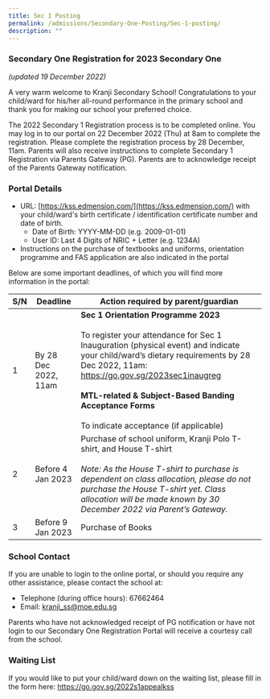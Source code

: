 ```yaml
---
title: Sec 1 Posting
permalink: /admissions/Secondary-One-Posting/Sec-1-posting/
description: ""
---
```

### Secondary One Registration for 2023 Secondary One
*(updated 19 December 2022)*

A very warm welcome to Kranji Secondary School! Congratulations to your child/ward for his/her all-round performance in the primary school and thank you for making our school your preferred choice.

The 2022 Secondary 1 Registration process is to be completed online. You may log in to our portal on 22 December 2022 (Thu) at 8am to complete the registration. Please complete the registration process by 28 December, 11am. Parents will also receive instructions to complete Secondary 1 Registration via Parents Gateway (PG). Parents are to acknowledge receipt of the Parents Gateway notification.

### Portal Details

*  URL: [https://kss.edmension.com/](https://kss.edmension.com/) with your child/ward's birth certificate / identification certificate number and date of birth.
	*   Date of Birth: YYYY-MM-DD (e.g. 2009-01-01)
	*   User ID: Last 4 Digits of NRIC + Letter (e.g. 1234A)
*   Instructions on the purchase of textbooks and uniforms, orientation programme and FAS application are also indicated in the portal

Below are some important deadlines, of which you will find more information in the portal:


| S/N | Deadline | Action required by parent/guardian |
| -------- | -------- | -------- |
| 1    | By 28 Dec 2022, 11am    |  **Sec 1 Orientation Programme 2023** <br></br>To register your attendance for Sec 1 Inauguration (physical event) and indicate your child/ward’s dietary requirements by 28 Dec 2022, 11am: https://go.gov.sg/2023sec1inaugreg <br></br>**MTL-related & Subject-Based Banding Acceptance Forms** <br></br> To indicate acceptance (if applicable)    |
| 2   | Before 4 Jan 2023   | Purchase of school uniform, Kranji Polo T-shirt, and House T-shirt <br></br> *Note: As the House T-shirt to purchase is dependent on class allocation, please do not purchase the House T-shirt yet. Class allocation will be made known by 30 December 2022 via Parent’s Gateway.* |
| 3  | Before 9 Jan 2023   | Purchase of Books  |


### School Contact
If you are unable to login to the online portal, or should you require any other assistance, please contact the school at: 
* Telephone (during office hours): 67662464
* Email: kranji_ss@moe.edu.sg

Parents who have not acknowledged receipt of PG notification or have not login to our Secondary One Registration Portal will receive a courtesy call from the school.

### Waiting List
If you would like to put your child/ward down on the waiting list, please fill in the form here: https://go.gov.sg/2022s1appealkss 
